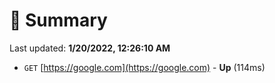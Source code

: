 # 📖 Summary
Last updated: **1/20/2022, 12:26:10 AM**

- `GET` [https://google.com](https://google.com) - **Up** (114ms)
